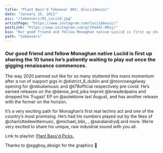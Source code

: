 ```yaml
---
title: "Plant Bass’d Takeover 001: @luciidmusic"
date: "January 25, 2021"
pic: "/takeovers/01_Luciid.jpg"
artistPage: "https://www.instagram.com/luciidmusic/"
postLink: "https://www.instagram.com/p/CKeA4l-HEnj/"
bio: "Our good friend and fellow Monaghan native Luciid is first up sharing the 10 tunes he’s patiently waiting to play out once the gigging renaissance commences..."
path: "takeovers"
---
```


### Our good friend and fellow Monaghan native Luciid is first up sharing the 10 tunes he’s patiently waiting to play out once the gigging renaissance commences.

The way 2020 panned out like for so many stuttered this mans momentum after a run of support gigs in @district_8_dublin and @monroesgalway opening for @rebukemusic and @t78official respectively pre covid. He’s earned releases on the @dense_and_pika imprint @kneadedpains and dropped his ‘Fugazi’ EP on @autektone last August, and has another release with the former on the horizon.

It’s a very exciting path for Monaghan’s first real techno act and one of the country’s most promising. He’s had his numbers played out by the likes of @charlottedewittemusic, @michael_bibi\_ , @saralandrydj and more. We’re very excited to share his unique, raw industrial sound with you all.

Link to playlist: <a role="button" class="btn btn-dark" href="https://open.spotify.com/playlist/5skAgzUfGmZLwrOPNLnGVf">Plant Bass'd Picks.</a>

Thanks to @eggboy_design for the graphics 🤝
